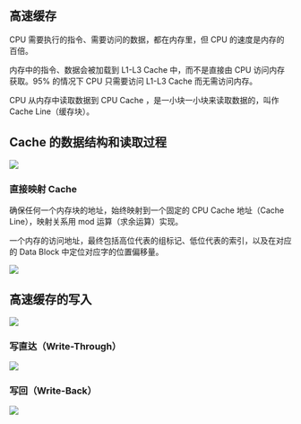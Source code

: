 ## 高速缓存
CPU 需要执行的指令、需要访问的数据，都在内存里，但 CPU 的速度是内存的百倍。



内存中的指令、数据会被加载到 L1-L3 Cache 中，而不是直接由 CPU 访问内存获取。95% 的情况下 CPU 只需要访问 L1-L3 Cache 而无需访问内存。



CPU 从内存中读取数据到 CPU Cache ，是一小块一小块来读取数据的，叫作 Cache Line（缓存块）。

## Cache 的数据结构和读取过程
![](/images/1648891824198-3a864754-c0d5-47cd-abd1-3fbcddb71f7f.png)

### 直接映射 Cache
确保任何一个内存块的地址，始终映射到一个固定的 CPU Cache 地址（Cache Line），映射关系用 mod 运算（求余运算）实现。



一个内存的访问地址，最终包括高位代表的组标记、低位代表的索引，以及在对应的 Data Block 中定位对应字的位置偏移量。

![](/images/1648892292664-3fc0b023-aa11-44ce-803b-65065cd49a5f.png)

## 高速缓存的写入
![](/images/1648895674514-f172b861-3afc-4576-8d4a-a28eeb113836.png)

### 写直达（Write-Through）
![](/images/1648895825536-1a7fbde0-9036-471a-b58a-d68d0afba31b.png)

### 写回（Write-Back）
![](/images/1648896119268-8230824f-0fff-4d46-9e4c-6b9ec2e881f8.png)

